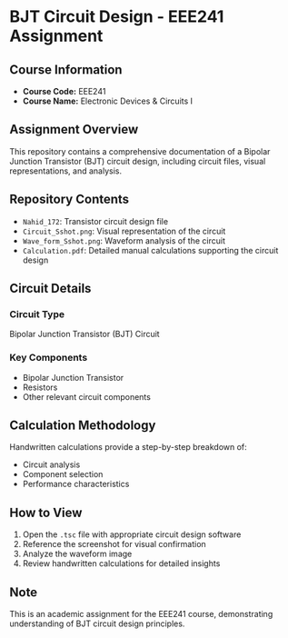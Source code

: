 # BJT Circuit Design - EEE241 Assignment

## Course Information
- **Course Code:** EEE241
- **Course Name:** Electronic Devices & Circuits I

## Assignment Overview
This repository contains a comprehensive documentation of a Bipolar Junction Transistor (BJT) circuit design, including circuit files, visual representations, and analysis.

## Repository Contents
- `Nahid_172`: Transistor circuit design file
- `Circuit_Sshot.png`: Visual representation of the circuit
- `Wave_form_Sshot.png`: Waveform analysis of the circuit
- `Calculation.pdf`: Detailed manual calculations supporting the circuit design

## Circuit Details
### Circuit Type
Bipolar Junction Transistor (BJT) Circuit

### Key Components
- Bipolar Junction Transistor
- Resistors
- Other relevant circuit components

## Calculation Methodology
Handwritten calculations provide a step-by-step breakdown of:
- Circuit analysis
- Component selection
- Performance characteristics

## How to View
1. Open the `.tsc` file with appropriate circuit design software
2. Reference the screenshot for visual confirmation
3. Analyze the waveform image
4. Review handwritten calculations for detailed insights

## Note
This is an academic assignment for the EEE241 course, demonstrating understanding of BJT circuit design principles.
